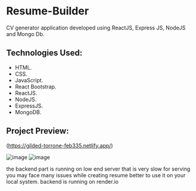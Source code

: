 # Resume-Builder

CV generator application developed using ReactJS, Express JS,  NodeJS and Mongo Db.

## Technologies Used:

* HTML.
* CSS.
* JavaScript.
* React Bootstrap.
* ReactJS.
* NodeJS.
* ExpressJS.
* MongoDB.

## Project Preview:
(https://gilded-torrone-feb335.netlify.app/)

![image](https://user-images.githubusercontent.com/67819043/173674844-446268a6-d7ed-42d1-89d2-8ab00158a5c5.png)
![image](https://user-images.githubusercontent.com/67819043/173674858-6ca320a7-1253-4d59-b6b3-ec181bfbd57d.png)


the backend part is running on low end server that is very slow for serving you may face many issues while creating resume better to use it on your local system.
backend is running on render.io

